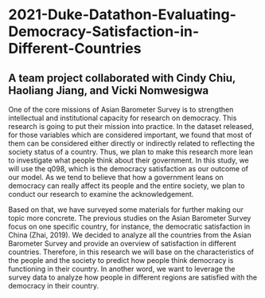 # 2021-Duke-Datathon-Evaluating-Democracy-Satisfaction-in-Different-Countries

## A team project collaborated with Cindy Chiu, Haoliang Jiang, and Vicki Nomwesigwa

One of the core missions of Asian Barometer Survey is to strengthen intellectual and institutional
capacity for research on democracy. This research is going to put their mission into
practice. In the dataset released, for those variables which are considered important, we found
that most of them can be considered either directly or indirectly related to reflecting the society
status of a country. Thus, we plan to make this research more lean to investigate what people think
about their government. In this study, we will use the q098, which is the democracy satisfaction
as our outcome of our model. As we tend to believe that how a government leans on democracy
can really affect its people and the entire society, we plan to conduct our research to examine the
acknowledgement.

Based on that, we have surveyed some materials for further making our topic more concrete.
The previous studies on the Asian Barometer Survey focus on one specific country, for instance,
the democratic satisfaction in China (Zhai, 2019). We decided to analyze all the countries from the
Asian Barometer Survey and provide an overview of satisfaction in different countries. Therefore,
in this research we will base on the characteristics of the people and the society to predict how
people think democracy is functioning in their country. In another word, we want to leverage the
survey data to analyze how people in different regions are satisfied with the democracy in their
country.
